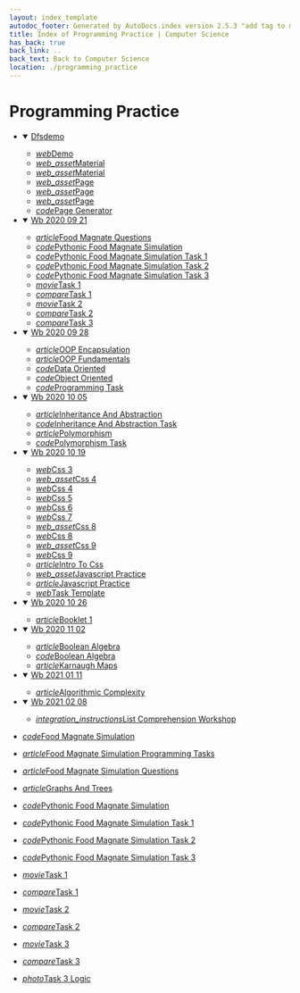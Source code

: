 ```yaml
---
layout: index_template
autodoc_footer: Generated by AutoDocs.index version 2.5.3 "add tag to make &lt;base&gt; work" ⓒ Starwort, 2020
title: Index of Programming Practice | Computer Science
has_back: true
back_link: ..
back_text: Back to Computer Science
location: ./programming_practice
---
```


# **Programming Practice**

- <details open><summary><a href='./dfsdemo'>Dfsdemo</a></summary>

  - <a href='./dfsdemo/demo.html'><i title='HTML file' class="material-icons">web</i>Demo</a>
  - <a href='./dfsdemo/material.css'><i title='CSS file' class="material-icons">web_asset</i>Material</a>
  - <a href='./dfsdemo/material.js'><i title='JS file' class="material-icons">web_asset</i>Material</a>
  - <a href='./dfsdemo/page.css'><i title='CSS file' class="material-icons">web_asset</i>Page</a>
  - <a href='./dfsdemo/page.js'><i title='JS file' class="material-icons">web_asset</i>Page</a>
  - <a href='./dfsdemo/page.scss'><i title='SCSS file' class="material-icons">web_asset</i>Page</a>
  - <a href='./dfsdemo/page_generator.py'><i title='PY file' class="material-icons">code</i>Page Generator</a>

  </details>
- <details open><summary><a href='./wb_2020_09_21'>Wb 2020 09 21</a></summary>

  - <a href='./wb_2020_09_21/food_magnate_questions.html'><i title='MD file' class="material-icons">article</i>Food Magnate Questions</a>
  - <a href='./wb_2020_09_21/pythonic_food_magnate_simulation.py'><i title='PY file' class="material-icons">code</i>Pythonic Food Magnate Simulation</a>
  - <a href='./wb_2020_09_21/pythonic_food_magnate_simulation_task_1.py'><i title='PY file' class="material-icons">code</i>Pythonic Food Magnate Simulation Task 1</a>
  - <a href='./wb_2020_09_21/pythonic_food_magnate_simulation_task_2.py'><i title='PY file' class="material-icons">code</i>Pythonic Food Magnate Simulation Task 2</a>
  - <a href='./wb_2020_09_21/pythonic_food_magnate_simulation_task_3.py'><i title='PY file' class="material-icons">code</i>Pythonic Food Magnate Simulation Task 3</a>
  - <a href='./wb_2020_09_21/task_1.cast'><i title='CAST file' class="material-icons">movie</i>Task 1</a>
  - <a href='./wb_2020_09_21/task_1.diff'><i title='DIFF file' class="material-icons">compare</i>Task 1</a>
  - <a href='./wb_2020_09_21/task_2.cast'><i title='CAST file' class="material-icons">movie</i>Task 2</a>
  - <a href='./wb_2020_09_21/task_2.diff'><i title='DIFF file' class="material-icons">compare</i>Task 2</a>
  - <a href='./wb_2020_09_21/task_3.diff'><i title='DIFF file' class="material-icons">compare</i>Task 3</a>

  </details>
- <details open><summary><a href='./wb_2020_09_28'>Wb 2020 09 28</a></summary>

  - <a href='./wb_2020_09_28/OOP_encapsulation.html'><i title='MD file' class="material-icons">article</i>OOP Encapsulation</a>
  - <a href='./wb_2020_09_28/OOP_fundamentals.html'><i title='MD file' class="material-icons">article</i>OOP Fundamentals</a>
  - <a href='./wb_2020_09_28/data_oriented.py'><i title='PY file' class="material-icons">code</i>Data Oriented</a>
  - <a href='./wb_2020_09_28/object_oriented.py'><i title='PY file' class="material-icons">code</i>Object Oriented</a>
  - <a href='./wb_2020_09_28/programming_task.py'><i title='PY file' class="material-icons">code</i>Programming Task</a>

  </details>
- <details open><summary><a href='./wb_2020_10_05'>Wb 2020 10 05</a></summary>

  - <a href='./wb_2020_10_05/inheritance_and_abstraction.html'><i title='MD file' class="material-icons">article</i>Inheritance And Abstraction</a>
  - <a href='./wb_2020_10_05/inheritance_and_abstraction_task.py'><i title='PY file' class="material-icons">code</i>Inheritance And Abstraction Task</a>
  - <a href='./wb_2020_10_05/polymorphism.html'><i title='MD file' class="material-icons">article</i>Polymorphism</a>
  - <a href='./wb_2020_10_05/polymorphism_task.py'><i title='PY file' class="material-icons">code</i>Polymorphism Task</a>

  </details>
- <details open><summary><a href='./wb_2020_10_19'>Wb 2020 10 19</a></summary>

  - <a href='./wb_2020_10_19/css_3.html'><i title='HTML file' class="material-icons">web</i>Css 3</a>
  - <a href='./wb_2020_10_19/css_4.css'><i title='CSS file' class="material-icons">web_asset</i>Css 4</a>
  - <a href='./wb_2020_10_19/css_4.html'><i title='HTML file' class="material-icons">web</i>Css 4</a>
  - <a href='./wb_2020_10_19/css_5.html'><i title='HTML file' class="material-icons">web</i>Css 5</a>
  - <a href='./wb_2020_10_19/css_6.html'><i title='HTML file' class="material-icons">web</i>Css 6</a>
  - <a href='./wb_2020_10_19/css_7.html'><i title='HTML file' class="material-icons">web</i>Css 7</a>
  - <a href='./wb_2020_10_19/css_8.css'><i title='CSS file' class="material-icons">web_asset</i>Css 8</a>
  - <a href='./wb_2020_10_19/css_8.html'><i title='HTML file' class="material-icons">web</i>Css 8</a>
  - <a href='./wb_2020_10_19/css_9.css'><i title='CSS file' class="material-icons">web_asset</i>Css 9</a>
  - <a href='./wb_2020_10_19/css_9.html'><i title='HTML file' class="material-icons">web</i>Css 9</a>
  - <a href='./wb_2020_10_19/intro_to_css.html'><i title='MD file' class="material-icons">article</i>Intro To Css</a>
  - <a href='./wb_2020_10_19/javascript_practice.js'><i title='JS file' class="material-icons">web_asset</i>Javascript Practice</a>
  - <a href='./wb_2020_10_19/javascript_practice.html'><i title='MD file' class="material-icons">article</i>Javascript Practice</a>
  - <a href='./wb_2020_10_19/task_template.html'><i title='HTML file' class="material-icons">web</i>Task Template</a>

  </details>
- <details open><summary><a href='./wb_2020_10_26'>Wb 2020 10 26</a></summary>

  - <a href='./wb_2020_10_26/booklet_1.html'><i title='MD file' class="material-icons">article</i>Booklet 1</a>

  </details>
- <details open><summary><a href='./wb_2020_11_02'>Wb 2020 11 02</a></summary>

  - <a href='./wb_2020_11_02/boolean_algebra.html'><i title='MD file' class="material-icons">article</i>Boolean Algebra</a>
  - <a href='./wb_2020_11_02/boolean_algebra.py'><i title='PY file' class="material-icons">code</i>Boolean Algebra</a>
  - <a href='./wb_2020_11_02/karnaugh_maps.html'><i title='MD file' class="material-icons">article</i>Karnaugh Maps</a>

  </details>
- <details open><summary><a href='./wb_2021_01_11'>Wb 2021 01 11</a></summary>

  - <a href='./wb_2021_01_11/algorithmic_complexity.html'><i title='MD file' class="material-icons">article</i>Algorithmic Complexity</a>

  </details>
- <details open><summary><a href='./wb_2021_02_08'>Wb 2021 02 08</a></summary>

  - <a href='./wb_2021_02_08/list_comprehension_workshop.ipynb'><i title='IPYNB file' class="material-icons">integration_instructions</i>List Comprehension Workshop</a>

  </details>
- <a href='./food_magnate_simulation.py'><i title='PY file' class="material-icons">code</i>Food Magnate Simulation</a>
- <a href='./food_magnate_simulation_programming_tasks.html'><i title='MD file' class="material-icons">article</i>Food Magnate Simulation Programming Tasks</a>
- <a href='./food_magnate_simulation_questions.html'><i title='MD file' class="material-icons">article</i>Food Magnate Simulation Questions</a>
- <a href='./graphs_and_trees.html'><i title='MD file' class="material-icons">article</i>Graphs And Trees</a>
- <a href='./pythonic_food_magnate_simulation.py'><i title='PY file' class="material-icons">code</i>Pythonic Food Magnate Simulation</a>
- <a href='./pythonic_food_magnate_simulation_task_1.py'><i title='PY file' class="material-icons">code</i>Pythonic Food Magnate Simulation Task 1</a>
- <a href='./pythonic_food_magnate_simulation_task_2.py'><i title='PY file' class="material-icons">code</i>Pythonic Food Magnate Simulation Task 2</a>
- <a href='./pythonic_food_magnate_simulation_task_3.py'><i title='PY file' class="material-icons">code</i>Pythonic Food Magnate Simulation Task 3</a>
- <a href='./task_1.cast'><i title='CAST file' class="material-icons">movie</i>Task 1</a>
- <a href='./task_1.diff'><i title='DIFF file' class="material-icons">compare</i>Task 1</a>
- <a href='./task_2.cast'><i title='CAST file' class="material-icons">movie</i>Task 2</a>
- <a href='./task_2.diff'><i title='DIFF file' class="material-icons">compare</i>Task 2</a>
- <a href='./task_3.cast'><i title='CAST file' class="material-icons">movie</i>Task 3</a>
- <a href='./task_3.diff'><i title='DIFF file' class="material-icons">compare</i>Task 3</a>
- <a href='./task_3_logic.png'><i title='PNG file' class="material-icons">photo</i>Task 3 Logic</a>
